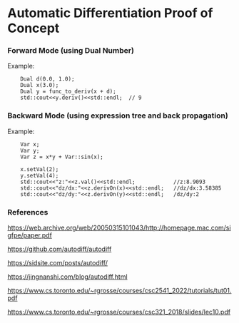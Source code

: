 # Automatic Differentiation Proof of Concept

### Forward Mode (using Dual Number)

Example:

```
    Dual d(0.0, 1.0);
    Dual x(3.0);
    Dual y = func_to_deriv(x + d);
    std::cout<<y.deriv()<<std::endl;  // 9
```

### Backward Mode (using expression tree and back propagation)

Example:
```
    Var x;
    Var y;
    Var z = x*y + Var::sin(x);
    
    x.setVal(2);
    y.setVal(4);
    std::cout<<"z:"<<z.val()<<std::endl;            //z:8.9093
    std::cout<<"dz/dx:"<<z.derivOn(x)<<std::endl;   //dz/dx:3.58385
    std::cout<<"dz/dy:"<<z.derivOn(y)<<std::endl;   /dz/dy:2
```

### References

https://web.archive.org/web/20050315101043/http://homepage.mac.com/sigfpe/paper.pdf

https://github.com/autodiff/autodiff

https://sidsite.com/posts/autodiff/

https://jingnanshi.com/blog/autodiff.html

https://www.cs.toronto.edu/~rgrosse/courses/csc2541_2022/tutorials/tut01.pdf

https://www.cs.toronto.edu/~rgrosse/courses/csc321_2018/slides/lec10.pdf
